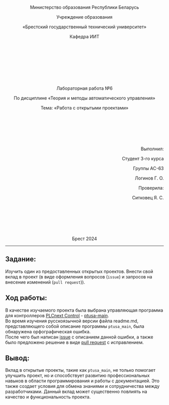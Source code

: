 <p align="center">Министерство образования Республики Беларусь</p>
<p align="center">Учреждение образования</p>
<p align="center">«Брестский государственный технический университет»</p>
<p align="center">Кафедра ИИТ</p>
<br><br><br><br><br><br><br>
<p align="center">Лабораторная работа №6</p>
<p align="center">По дисциплине «Теория и методы автоматического управления»</p>
<p align="center">Тема: «Работа с открытыми проектами»</p>
<br><br><br><br><br>
<p align="right">Выполнил:</p>
<p align="right">Студент 3-го курса</p>
<p align="right">Группы АС-63</p>
<p align="right">Логинов Г. О.</p>
<p align="right">Проверила:</p>
<p align="right">Ситковец Я. С.</p>
<br><br><br><br><br>
<p align="center">Брест 2024</p>

---

## Задание:

Изучить один из предоставленных открытых проектов. Внести свой вклад в проект (в виде оформления вопросов (`issue`) и запросов на внесение изменений (`pull request`)).

## Ход работы:

В качестве изучаемого проекта была выбрана управляющая программа для контроллеров [PLCnext Control](https://www.phoenixcontact.com/online/portal/de?1dmy&urile=wcm%3apath%3a/dede/web/main/products/subcategory_pages/PLCnext_Controls_P-21-14/30b12f75-d769-4f0e-a783-4986ae3ae247) - [ptusa-main](https://github.com/savushkin-r-d/ptusa_main).
<br>
Во время изучения русскоязычной версии файла readme.md, представляющего собой описание программы `ptusa_main`, была обнаружена орфографическая ошибка.
<br>
После чего был написан [issue](https://github.com/savushkin-r-d/ptusa_main/issues/786) с описанием данной ошибки, а также было предложено решение в виде [pull request](https://github.com/savushkin-r-d/ptusa_main/pull/787) с исправлением.

## Вывод:
Вклад в открытые проекты, такие как `ptusa_main`, не только помогает улучшить проект, но и способствует развитию профессиональных навыков в области программирования и работы с документацией. Это также создает условия для обмена знаниями и сотрудничества между разработчиками. Данный вклад может существенно повлиять на качество и функциональность проекта.